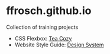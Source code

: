 # ffrosch.github.io

Collection of training projects
- CSS Flexbox: [Tea Cozy](https://ffrosch.github.io/codecademy-teacozy/)
- Website Style Guide: [Design System](https://ffrosch.github.io/codecademy-website-design-system )
